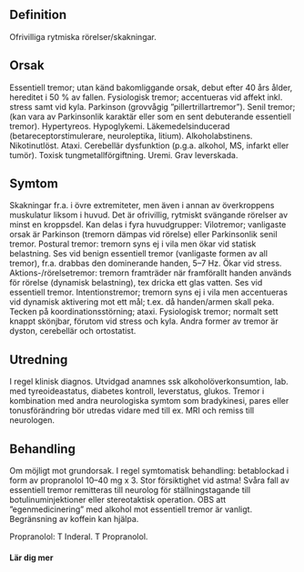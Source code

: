 ## Definition

Ofrivilliga rytmiska rörelser/skakningar.

## Orsak

Essentiell tremor; utan känd bakomliggande orsak, debut efter 40 års ålder, hereditet i 50 % av fallen. Fysiologisk tremor; accentueras vid affekt inkl. stress samt vid kyla. Parkinson (grovvågig ”pillertrillartremor”). Senil tremor; (kan vara av Parkinsonlik karaktär eller som en sent debuterande essentiell tremor). Hypertyreos. Hypoglykemi. Läkemedelsinducerad (betareceptorstimulerare, neuroleptika, litium). Alkoholabstinens. Nikotinutlöst. Ataxi. Cerebellär dysfunktion (p.g.a. alkohol, MS, infarkt eller tumör). Toxisk tungmetallförgiftning. Uremi. Grav leverskada.

## Symtom

Skakningar fr.a. i övre extremiteter, men även i annan av överkroppens muskulatur liksom i huvud. Det är ofrivillig, rytmiskt svängande rörelser av minst en kroppsdel. Kan delas i fyra huvudgrupper:
Vilotremor; vanligaste orsak är Parkinson (tremorn dämpas vid rörelse) eller Parkinsonlik senil tremor.
Postural tremor: tremorn syns ej i vila men ökar vid statisk belastning. Ses vid benign essentiell tremor (vanligaste formen av all tremor), fr.a. drabbas den dominerande handen, 5–7 Hz. Ökar vid stress.
Aktions-/rörelsetremor: tremorn framträder när framförallt handen används för rörelse (dynamisk belastning), tex dricka ett glas vatten. Ses vid essentiell tremor.
Intentionstremor; tremorn syns ej i vila men accentueras vid dynamisk aktivering mot ett mål; t.ex. då handen/armen skall peka. Tecken på koordinationsstörning; ataxi.
Fysiologisk tremor; normalt sett knappt skönjbar, förutom vid stress och kyla.
Andra former av tremor är dyston, cerebellär och ortostatist.

## Utredning

I regel klinisk diagnos. Utvidgad anamnes ssk alkoholöverkonsumtion, lab. med tyreoideastatus, diabetes kontroll, leverstatus, glukos. Tremor i kombination med andra neurologiska symtom som bradykinesi, pares eller tonusförändring bör utredas vidare med till ex. MRI och remiss till neurologen.

## Behandling

Om möjligt mot grundorsak. I regel symtomatisk behandling: betablockad i form av propranolol 10–40 mg x 3. Stor försiktighet vid astma! Svåra fall av essentiell tremor remitteras till neurolog för ställningstagande till botulinuminjektioner eller stereotaktisk operation. OBS att ”egenmedicinering” med alkohol mot essentiell tremor är vanligt. Begränsning av koffein kan hjälpa.


Propranolol: T Inderal. T Propranolol.

#### Lär dig mer

